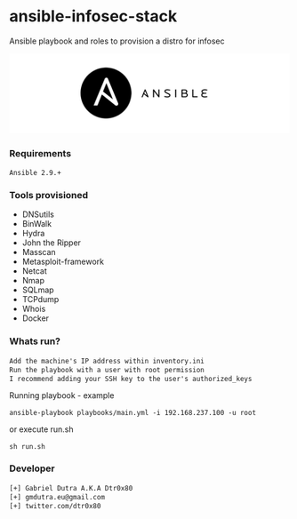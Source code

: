 # ansible-infosec-stack
Ansible playbook and roles to provision a distro for infosec

![](./doc/ansible-logo.png)


### Requirements

```
Ansible 2.9.+
```

### Tools provisioned

* DNSutils
* BinWalk
* Hydra
* John the Ripper
* Masscan
* Metasploit-framework
* Netcat
* Nmap
* SQLmap
* TCPdump
* Whois
* Docker

### Whats run?

```
Add the machine's IP address within inventory.ini
Run the playbook with a user with root permission
I recommend adding your SSH key to the user's authorized_keys
```

Running playbook - example

```
ansible-playbook playbooks/main.yml -i 192.168.237.100 -u root
```

or execute run.sh

```
sh run.sh
```

### Developer

```
[+] Gabriel Dutra A.K.A Dtr0x80
[+] gmdutra.eu@gmail.com
[+] twitter.com/dtr0x80
```
